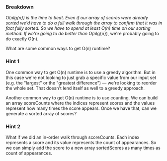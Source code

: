 ### Breakdown

O(n*lg{n}) is the time to beat. Even if our array of scores were already sorted we'd have to 
do a full walk through the array to confirm that it was in fact fully sorted. So we have to 
spend at least O(n) time on our sorting method. If we're going to do better than O(n*lg{n}), 
we're probably going to do exactly O(n).

What are some common ways to get O(n) runtime? 

### Hint 1

One common way to get O(n) runtime is to use a greedy algorithm. But in this case we're not 
looking to just grab a specific value from our input set (e.g. the "largest" or the "greatest 
difference") — we're looking to reorder the whole set. That doesn't lend itself as well to a 
greedy approach.

Another common way to get O(n) runtime is to use counting. We can build an array scoreCounts 
where the indices represent scores and the values represent how many times the score appears. 
Once we have that, can we generate a sorted array of scores?

### Hint 2

What if we did an in-order walk through scoreCounts. Each index represents a score and its 
value represents the count of appearances. So we can simply add the score to a new array 
sortedScores as many times as count of appearances. 


